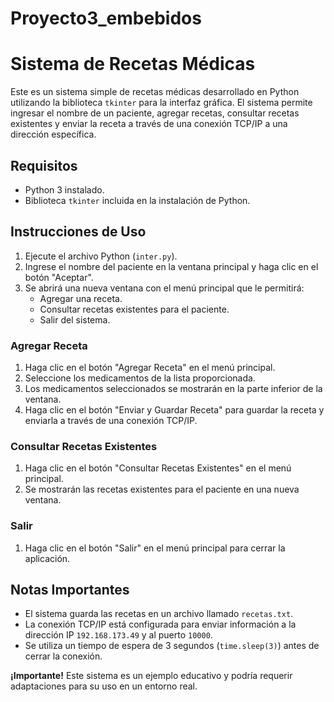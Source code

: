 # Proyecto3_embebidos

# Sistema de Recetas Médicas

Este es un sistema simple de recetas médicas desarrollado en Python utilizando la biblioteca `tkinter` para la interfaz gráfica. El sistema permite ingresar el nombre de un paciente, agregar recetas, consultar recetas existentes y enviar la receta a través de una conexión TCP/IP a una dirección específica.

## Requisitos

- Python 3 instalado.
- Biblioteca `tkinter` incluida en la instalación de Python.

## Instrucciones de Uso

1. Ejecute el archivo Python (`inter.py`).
2. Ingrese el nombre del paciente en la ventana principal y haga clic en el botón "Aceptar".
3. Se abrirá una nueva ventana con el menú principal que le permitirá:
   - Agregar una receta.
   - Consultar recetas existentes para el paciente.
   - Salir del sistema.

### Agregar Receta

1. Haga clic en el botón "Agregar Receta" en el menú principal.
2. Seleccione los medicamentos de la lista proporcionada.
3. Los medicamentos seleccionados se mostrarán en la parte inferior de la ventana.
4. Haga clic en el botón "Enviar y Guardar Receta" para guardar la receta y enviarla a través de una conexión TCP/IP.

### Consultar Recetas Existentes

1. Haga clic en el botón "Consultar Recetas Existentes" en el menú principal.
2. Se mostrarán las recetas existentes para el paciente en una nueva ventana.

### Salir

1. Haga clic en el botón "Salir" en el menú principal para cerrar la aplicación.

## Notas Importantes

- El sistema guarda las recetas en un archivo llamado `recetas.txt`.
- La conexión TCP/IP está configurada para enviar información a la dirección IP `192.168.173.49` y al puerto `10000`.
- Se utiliza un tiempo de espera de 3 segundos (`time.sleep(3)`) antes de cerrar la conexión.

**¡Importante!**
Este sistema es un ejemplo educativo y podría requerir adaptaciones para su uso en un entorno real. 
